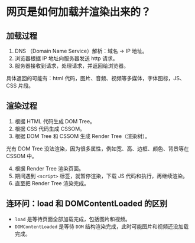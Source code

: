 # 网页是如何加载并渲染出来的？

## 加载过程

1. DNS （Domain Name Service）解析：域名 -> IP 地址。
2. 浏览器根据 IP 地址向服务器发送 http 请求。
3. 服务器接收到请求，处理请求，并返回给浏览器。

具体返回的可能有：html 代码，图片、音频、视频等多媒体，字体图标，JS、CSS 片段。

## 渲染过程

1. 根据 HTML 代码生成 DOM Tree。
2. 根据 CSS 代码生成 CSSOM。
3. 根据 DOM Tree 和 CSSOM 生成 Render Tree（渲染树）。

光有 DOM Tree 没法渲染，因为很多属性，例如宽、高、边框、颜色、背景等在 CSSOM 中。

4. 根据 Render Tree 渲染页面。
5. 期间遇到 `<script>` 标签，就暂停渲染，下载 JS 代码和执行，再继续渲染。
6. 直至把 Render Tree 渲染完成。

## 连环问：load 和 DOMContentLoaded 的区别

- `load` 是等待页面全部加载完成，包括图片和视频。
- `DOMContentLoaded` 是等待 `DOM` 结构渲染完成，此时可能图片和视频还没加载完成。